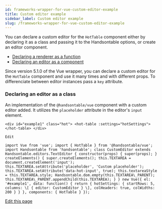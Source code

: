 ```yaml
---
id: frameworks-wrapper-for-vue-custom-editor-example
title: Custom editor example
sidebar_label: Custom editor example
slug: /frameworks-wrapper-for-vue-custom-editor-example
---
```


You can declare a custom editor for the `HotTable` component either by declaring it as a class and passing it to the Handsontable options, or create an editor component.

*   [Declaring a renderer as a function](#classEditor)
*   [Declaring an editor as a component](frameworks-wrapper-for-vue-hot-column.html#custom-editor)

Since version 5.1.0 of the Vue wrapper, you can declare a custom editor for the `HotTable` component and use it many times and with different props. To differenciate between editor instances pass a `key` attribute.

### Declaring an editor as a class

An implementation of the `@handsontable/vue` component with a custom editor added. It utilizes the `placeholder` attribute in the editor's `input` element.

```
<div id="example1" class="hot"> <hot-table :settings="hotSettings"></hot-table> </div>

Edit

import Vue from 'vue'; import { HotTable } from '@handsontable/vue'; import Handsontable from 'handsontable'; class CustomEditor extends Handsontable.editors.TextEditor { constructor(props) { super(props); } createElements() { super.createElements(); this.TEXTAREA = document.createElement('input'); this.TEXTAREA.setAttribute('placeholder', 'Custom placeholder'); this.TEXTAREA.setAttribute('data-hot-input', true); this.textareaStyle = this.TEXTAREA.style; Handsontable.dom.empty(this.TEXTAREA\_PARENT); this.TEXTAREA\_PARENT.appendChild(this.TEXTAREA); } } new Vue({ el: '#example1', data: function() { return { hotSettings: { startRows: 5, columns: \[ { editor: CustomEditor } \], colHeaders: true, colWidths: 200 } } }, components: { HotTable } });
```

[Edit this page](https://github.com/handsontable/docs/edit/8.2.0/tutorials/wrapper-for-vue-custom-editor-example.html)
